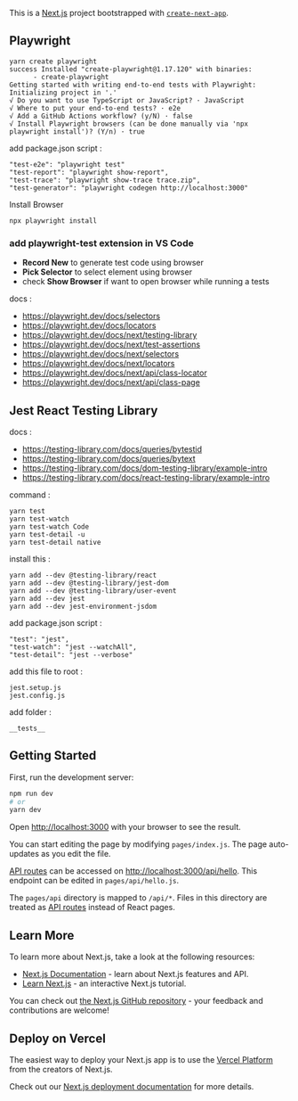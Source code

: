 This is a [Next.js](https://nextjs.org/) project bootstrapped with [`create-next-app`](https://github.com/vercel/next.js/tree/canary/packages/create-next-app).


## Playwright
```
yarn create playwright
success Installed "create-playwright@1.17.120" with binaries:
      - create-playwright
Getting started with writing end-to-end tests with Playwright:
Initializing project in '.'
√ Do you want to use TypeScript or JavaScript? · JavaScript
√ Where to put your end-to-end tests? · e2e
√ Add a GitHub Actions workflow? (y/N) · false
√ Install Playwright browsers (can be done manually via 'npx playwright install')? (Y/n) · true
```

add package.json script :
```
"test-e2e": "playwright test"
"test-report": "playwright show-report",
"test-trace": "playwright show-trace trace.zip",
"test-generator": "playwright codegen http://localhost:3000"
```

Install Browser
```
npx playwright install
```

### add playwright-test extension in VS Code
- **Record New** to generate test code using browser
- **Pick Selector** to select element using browser
- check **Show Browser** if want to open browser while running a tests

docs :
- https://playwright.dev/docs/selectors
- https://playwright.dev/docs/locators
- https://playwright.dev/docs/next/testing-library
- https://playwright.dev/docs/next/test-assertions
- https://playwright.dev/docs/next/selectors
- https://playwright.dev/docs/next/locators
- https://playwright.dev/docs/next/api/class-locator
- https://playwright.dev/docs/next/api/class-page

## Jest React Testing Library

docs :
- https://testing-library.com/docs/queries/bytestid
- https://testing-library.com/docs/queries/bytext
- https://testing-library.com/docs/dom-testing-library/example-intro
- https://testing-library.com/docs/react-testing-library/example-intro

command :
```
yarn test
yarn test-watch
yarn test-watch Code
yarn test-detail -u
yarn test-detail native
```

install this :
```
yarn add --dev @testing-library/react
yarn add --dev @testing-library/jest-dom
yarn add --dev @testing-library/user-event
yarn add --dev jest
yarn add --dev jest-environment-jsdom
```

add package.json script :
```
"test": "jest",
"test-watch": "jest --watchAll",
"test-detail": "jest --verbose"
```

add this file to root :
```
jest.setup.js
jest.config.js
```

add folder :
```
__tests__
```

## Getting Started

First, run the development server:

```bash
npm run dev
# or
yarn dev
```

Open [http://localhost:3000](http://localhost:3000) with your browser to see the result.

You can start editing the page by modifying `pages/index.js`. The page auto-updates as you edit the file.

[API routes](https://nextjs.org/docs/api-routes/introduction) can be accessed on [http://localhost:3000/api/hello](http://localhost:3000/api/hello). This endpoint can be edited in `pages/api/hello.js`.

The `pages/api` directory is mapped to `/api/*`. Files in this directory are treated as [API routes](https://nextjs.org/docs/api-routes/introduction) instead of React pages.

## Learn More

To learn more about Next.js, take a look at the following resources:

- [Next.js Documentation](https://nextjs.org/docs) - learn about Next.js features and API.
- [Learn Next.js](https://nextjs.org/learn) - an interactive Next.js tutorial.

You can check out [the Next.js GitHub repository](https://github.com/vercel/next.js/) - your feedback and contributions are welcome!

## Deploy on Vercel

The easiest way to deploy your Next.js app is to use the [Vercel Platform](https://vercel.com/new?utm_medium=default-template&filter=next.js&utm_source=create-next-app&utm_campaign=create-next-app-readme) from the creators of Next.js.

Check out our [Next.js deployment documentation](https://nextjs.org/docs/deployment) for more details.

